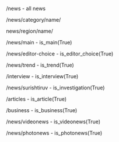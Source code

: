/news - all news

/news/category/name/

news/region/name/

/news/main - is_main(True)

/news/editor-choice - is_editor_choice(True)

/news/trend - is_trend(True)

/interview - is_interview(True)

/news/surishtiruv - is_investigation(True)

/articles - is_article(True)

/business - is_business(True)

/news/videonews - is_videonews(True)

/news/photonews - is_photonews(True)